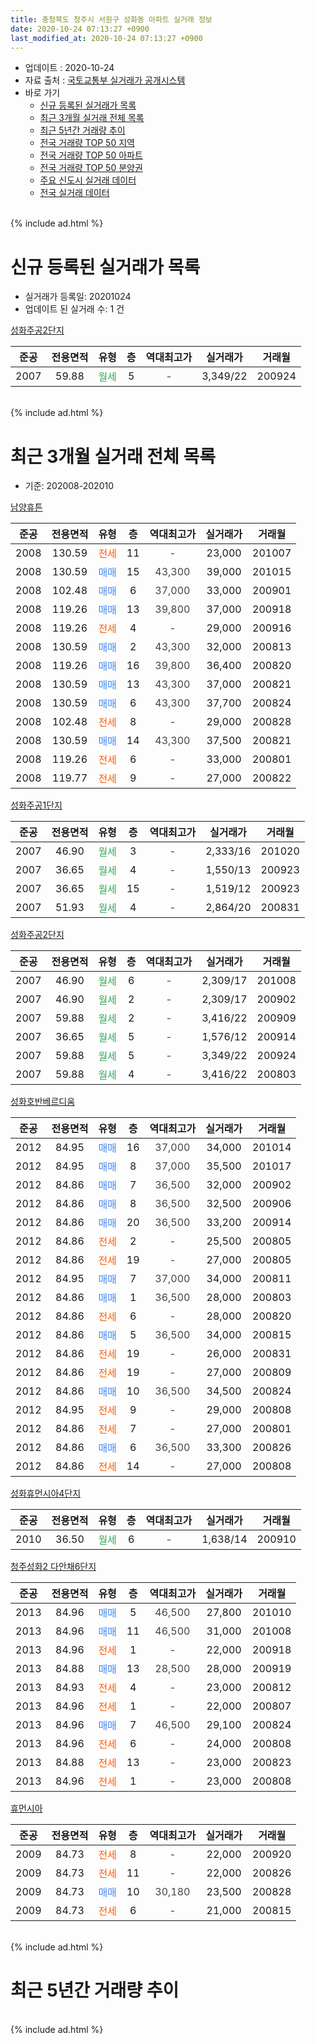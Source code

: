 ```yaml
---
title: 충청북도 청주시 서원구 성화동 아파트 실거래 정보
date: 2020-10-24 07:13:27 +0900
last_modified_at: 2020-10-24 07:13:27 +0900
---
```


* 업데이트 : 2020-10-24
* 자료 출처 : [국토교통부 실거래가 공개시스템](http://rt.molit.go.kr)
* 바로 가기
    * [신규 등록된 실거래가 목록](#신규-등록된-실거래가-목록)
    * [최근 3개월 실거래 전체 목록](#최근-3개월-실거래-전체-목록)
    * [최근 5년간 거래량 추이](#최근-5년간-거래량-추이)
    * [전국 거래량 TOP 50 지역](https://inasie.github.io/apt-trade-info/최근-3개월-전국에서-가장-거래가-많이-발생한-지역)
    * [전국 거래량 TOP 50 아파트](https://inasie.github.io/apt-trade-info/최근-3개월-전국에서-가장-거래가-많이-발생한-아파트)
    * [전국 거래량 TOP 50 분양권](https://inasie.github.io/apt-trade-info/최근-3개월-전국에서-가장-거래가-많이-발생한-분양권)
    * [주요 신도시 실거래 데이터](https://inasie.github.io/apt-trade-info/주요-신도시)
    * [전국 실거래 데이터](https://inasie.github.io/apt-trade-info/전국)
<br>
{% include ad.html %}
<br>

# 신규 등록된 실거래가 목록
* 실거래가 등록일: 20201024
* 업데이트 된 실거래 수: 1 건


[성화주공2단지](https://search.naver.com/search.naver?query=%EC%B6%A9%EC%B2%AD%EB%B6%81%EB%8F%84+%EC%B2%AD%EC%A3%BC%EC%8B%9C+%EC%84%9C%EC%9B%90%EA%B5%AC+%EC%84%B1%ED%99%94%EB%8F%99+%EC%84%B1%ED%99%94%EC%A3%BC%EA%B3%B52%EB%8B%A8%EC%A7%80)

|준공|전용면적|유형|층|역대최고가|실거래가|거래월|
|:---:|:---:|:---:|:---:|:---:|:---:|:---:|
|2007|59.88|<span style="color:#34a853">월세</span>|5|<span style="color:#444444">-</span>|3,349/22|200924|


<br>
{% include ad.html %}
<br>

# 최근 3개월 실거래 전체 목록
* 기준: 202008-202010


[남양휴튼](https://search.naver.com/search.naver?query=%EC%B6%A9%EC%B2%AD%EB%B6%81%EB%8F%84+%EC%B2%AD%EC%A3%BC%EC%8B%9C+%EC%84%9C%EC%9B%90%EA%B5%AC+%EC%84%B1%ED%99%94%EB%8F%99+%EB%82%A8%EC%96%91%ED%9C%B4%ED%8A%BC)

|준공|전용면적|유형|층|역대최고가|실거래가|거래월|
|:---:|:---:|:---:|:---:|:---:|:---:|:---:|
|2008|130.59|<span style="color:#ff5a00">전세</span>|11|<span style="color:#444444">-</span>|23,000|201007|
|2008|130.59|<span style="color:#4285f3">매매</span>|15|<span style="color:#444444">43,300</span>|39,000|201015|
|2008|102.48|<span style="color:#4285f3">매매</span>|6|<span style="color:#444444">37,000</span>|33,000|200901|
|2008|119.26|<span style="color:#4285f3">매매</span>|13|<span style="color:#444444">39,800</span>|37,000|200918|
|2008|119.26|<span style="color:#ff5a00">전세</span>|4|<span style="color:#444444">-</span>|29,000|200916|
|2008|130.59|<span style="color:#4285f3">매매</span>|2|<span style="color:#444444">43,300</span>|32,000|200813|
|2008|119.26|<span style="color:#4285f3">매매</span>|16|<span style="color:#444444">39,800</span>|36,400|200820|
|2008|130.59|<span style="color:#4285f3">매매</span>|13|<span style="color:#444444">43,300</span>|37,000|200821|
|2008|130.59|<span style="color:#4285f3">매매</span>|6|<span style="color:#444444">43,300</span>|37,700|200824|
|2008|102.48|<span style="color:#ff5a00">전세</span>|8|<span style="color:#444444">-</span>|29,000|200828|
|2008|130.59|<span style="color:#4285f3">매매</span>|14|<span style="color:#444444">43,300</span>|37,500|200821|
|2008|119.26|<span style="color:#ff5a00">전세</span>|6|<span style="color:#444444">-</span>|33,000|200801|
|2008|119.77|<span style="color:#ff5a00">전세</span>|9|<span style="color:#444444">-</span>|27,000|200822|

[성화주공1단지](https://search.naver.com/search.naver?query=%EC%B6%A9%EC%B2%AD%EB%B6%81%EB%8F%84+%EC%B2%AD%EC%A3%BC%EC%8B%9C+%EC%84%9C%EC%9B%90%EA%B5%AC+%EC%84%B1%ED%99%94%EB%8F%99+%EC%84%B1%ED%99%94%EC%A3%BC%EA%B3%B51%EB%8B%A8%EC%A7%80)

|준공|전용면적|유형|층|역대최고가|실거래가|거래월|
|:---:|:---:|:---:|:---:|:---:|:---:|:---:|
|2007|46.90|<span style="color:#34a853">월세</span>|3|<span style="color:#444444">-</span>|2,333/16|201020|
|2007|36.65|<span style="color:#34a853">월세</span>|4|<span style="color:#444444">-</span>|1,550/13|200923|
|2007|36.65|<span style="color:#34a853">월세</span>|15|<span style="color:#444444">-</span>|1,519/12|200923|
|2007|51.93|<span style="color:#34a853">월세</span>|4|<span style="color:#444444">-</span>|2,864/20|200831|

[성화주공2단지](https://search.naver.com/search.naver?query=%EC%B6%A9%EC%B2%AD%EB%B6%81%EB%8F%84+%EC%B2%AD%EC%A3%BC%EC%8B%9C+%EC%84%9C%EC%9B%90%EA%B5%AC+%EC%84%B1%ED%99%94%EB%8F%99+%EC%84%B1%ED%99%94%EC%A3%BC%EA%B3%B52%EB%8B%A8%EC%A7%80)

|준공|전용면적|유형|층|역대최고가|실거래가|거래월|
|:---:|:---:|:---:|:---:|:---:|:---:|:---:|
|2007|46.90|<span style="color:#34a853">월세</span>|6|<span style="color:#444444">-</span>|2,309/17|201008|
|2007|46.90|<span style="color:#34a853">월세</span>|2|<span style="color:#444444">-</span>|2,309/17|200902|
|2007|59.88|<span style="color:#34a853">월세</span>|2|<span style="color:#444444">-</span>|3,416/22|200909|
|2007|36.65|<span style="color:#34a853">월세</span>|5|<span style="color:#444444">-</span>|1,576/12|200914|
|2007|59.88|<span style="color:#34a853">월세</span>|5|<span style="color:#444444">-</span>|3,349/22|200924|
|2007|59.88|<span style="color:#34a853">월세</span>|4|<span style="color:#444444">-</span>|3,416/22|200803|

[성화호반베르디움](https://search.naver.com/search.naver?query=%EC%B6%A9%EC%B2%AD%EB%B6%81%EB%8F%84+%EC%B2%AD%EC%A3%BC%EC%8B%9C+%EC%84%9C%EC%9B%90%EA%B5%AC+%EC%84%B1%ED%99%94%EB%8F%99+%EC%84%B1%ED%99%94%ED%98%B8%EB%B0%98%EB%B2%A0%EB%A5%B4%EB%94%94%EC%9B%80)

|준공|전용면적|유형|층|역대최고가|실거래가|거래월|
|:---:|:---:|:---:|:---:|:---:|:---:|:---:|
|2012|84.95|<span style="color:#4285f3">매매</span>|16|<span style="color:#444444">37,000</span>|34,000|201014|
|2012|84.95|<span style="color:#4285f3">매매</span>|8|<span style="color:#444444">37,000</span>|35,500|201017|
|2012|84.86|<span style="color:#4285f3">매매</span>|7|<span style="color:#444444">36,500</span>|32,000|200902|
|2012|84.86|<span style="color:#4285f3">매매</span>|8|<span style="color:#444444">36,500</span>|32,500|200906|
|2012|84.86|<span style="color:#4285f3">매매</span>|20|<span style="color:#444444">36,500</span>|33,200|200914|
|2012|84.86|<span style="color:#ff5a00">전세</span>|2|<span style="color:#444444">-</span>|25,500|200805|
|2012|84.86|<span style="color:#ff5a00">전세</span>|19|<span style="color:#444444">-</span>|27,000|200805|
|2012|84.95|<span style="color:#4285f3">매매</span>|7|<span style="color:#444444">37,000</span>|34,000|200811|
|2012|84.86|<span style="color:#4285f3">매매</span>|1|<span style="color:#444444">36,500</span>|28,000|200803|
|2012|84.86|<span style="color:#ff5a00">전세</span>|6|<span style="color:#444444">-</span>|28,000|200820|
|2012|84.86|<span style="color:#4285f3">매매</span>|5|<span style="color:#444444">36,500</span>|34,000|200815|
|2012|84.86|<span style="color:#ff5a00">전세</span>|19|<span style="color:#444444">-</span>|26,000|200831|
|2012|84.86|<span style="color:#ff5a00">전세</span>|19|<span style="color:#444444">-</span>|27,000|200809|
|2012|84.86|<span style="color:#4285f3">매매</span>|10|<span style="color:#444444">36,500</span>|34,500|200824|
|2012|84.95|<span style="color:#ff5a00">전세</span>|9|<span style="color:#444444">-</span>|29,000|200808|
|2012|84.86|<span style="color:#ff5a00">전세</span>|7|<span style="color:#444444">-</span>|27,000|200801|
|2012|84.86|<span style="color:#4285f3">매매</span>|6|<span style="color:#444444">36,500</span>|33,300|200826|
|2012|84.86|<span style="color:#ff5a00">전세</span>|14|<span style="color:#444444">-</span>|27,000|200808|


<script async src="//pagead2.googlesyndication.com/pagead/js/adsbygoogle.js"></script>
<!-- 기본 -->
<ins class="adsbygoogle"
     style="display:block"
     data-ad-client="ca-pub-2446590836940007"
     data-ad-slot="1659523306"
     data-ad-format="auto"
     data-full-width-responsive="true"></ins>
<script>
(adsbygoogle = window.adsbygoogle || []).push({});
</script>


[성화휴먼시아4단지](https://search.naver.com/search.naver?query=%EC%B6%A9%EC%B2%AD%EB%B6%81%EB%8F%84+%EC%B2%AD%EC%A3%BC%EC%8B%9C+%EC%84%9C%EC%9B%90%EA%B5%AC+%EC%84%B1%ED%99%94%EB%8F%99+%EC%84%B1%ED%99%94%ED%9C%B4%EB%A8%BC%EC%8B%9C%EC%95%844%EB%8B%A8%EC%A7%80)

|준공|전용면적|유형|층|역대최고가|실거래가|거래월|
|:---:|:---:|:---:|:---:|:---:|:---:|:---:|
|2010|36.50|<span style="color:#34a853">월세</span>|6|<span style="color:#444444">-</span>|1,638/14|200910|

[청주성화2 다안채6단지](https://search.naver.com/search.naver?query=%EC%B6%A9%EC%B2%AD%EB%B6%81%EB%8F%84+%EC%B2%AD%EC%A3%BC%EC%8B%9C+%EC%84%9C%EC%9B%90%EA%B5%AC+%EC%84%B1%ED%99%94%EB%8F%99+%EC%B2%AD%EC%A3%BC%EC%84%B1%ED%99%942+%EB%8B%A4%EC%95%88%EC%B1%846%EB%8B%A8%EC%A7%80)

|준공|전용면적|유형|층|역대최고가|실거래가|거래월|
|:---:|:---:|:---:|:---:|:---:|:---:|:---:|
|2013|84.96|<span style="color:#4285f3">매매</span>|5|<span style="color:#444444">46,500</span>|27,800|201010|
|2013|84.96|<span style="color:#4285f3">매매</span>|11|<span style="color:#444444">46,500</span>|31,000|201008|
|2013|84.96|<span style="color:#ff5a00">전세</span>|1|<span style="color:#444444">-</span>|22,000|200918|
|2013|84.88|<span style="color:#4285f3">매매</span>|13|<span style="color:#444444">28,500</span>|28,000|200919|
|2013|84.93|<span style="color:#ff5a00">전세</span>|4|<span style="color:#444444">-</span>|23,000|200812|
|2013|84.96|<span style="color:#ff5a00">전세</span>|1|<span style="color:#444444">-</span>|22,000|200807|
|2013|84.96|<span style="color:#4285f3">매매</span>|7|<span style="color:#444444">46,500</span>|29,100|200824|
|2013|84.96|<span style="color:#ff5a00">전세</span>|6|<span style="color:#444444">-</span>|24,000|200808|
|2013|84.88|<span style="color:#ff5a00">전세</span>|13|<span style="color:#444444">-</span>|23,000|200823|
|2013|84.96|<span style="color:#ff5a00">전세</span>|1|<span style="color:#444444">-</span>|23,000|200808|

[휴먼시아](https://search.naver.com/search.naver?query=%EC%B6%A9%EC%B2%AD%EB%B6%81%EB%8F%84+%EC%B2%AD%EC%A3%BC%EC%8B%9C+%EC%84%9C%EC%9B%90%EA%B5%AC+%EC%84%B1%ED%99%94%EB%8F%99+%ED%9C%B4%EB%A8%BC%EC%8B%9C%EC%95%84)

|준공|전용면적|유형|층|역대최고가|실거래가|거래월|
|:---:|:---:|:---:|:---:|:---:|:---:|:---:|
|2009|84.73|<span style="color:#ff5a00">전세</span>|8|<span style="color:#444444">-</span>|22,000|200920|
|2009|84.73|<span style="color:#ff5a00">전세</span>|11|<span style="color:#444444">-</span>|22,000|200826|
|2009|84.73|<span style="color:#4285f3">매매</span>|10|<span style="color:#444444">30,180</span>|23,500|200828|
|2009|84.73|<span style="color:#ff5a00">전세</span>|6|<span style="color:#444444">-</span>|21,000|200815|


<br>
{% include ad.html %}
<br>

# 최근 5년간 거래량 추이


<div style="width:100%;">
    <canvas id="deal_progress" height="200"></canvas>
</div>

<script>
new Chart(document.getElementById("deal_progress"), {
    type: 'line',
    data: {
        labels: ['201510','201511','201512','201601','201602','201603','201604','201605','201606','201607','201608','201609','201610','201611','201612','201701','201702','201703','201704','201705','201706','201707','201708','201709','201710','201711','201712','201801','201802','201803','201804','201805','201806','201807','201808','201809','201810','201811','201812','201901','201902','201903','201904','201905','201906','201907','201908','201909','201910','201911','201912','202001','202002','202003','202004','202005','202006','202007','202008','202009','202010'],
        datasets: [{
            label: '매매',
            pointRadius: 1,
            data: [8, 7, 5, 6, 1, 5, 9, 18, 4, 8, 13, 12, 16, 8, 5, 6, 10, 7, 6, 17, 19, 13, 14, 14, 21, 9, 8, 5, 2, 10, 6, 1, 5, 5, 2, 8, 2, 2, 5, 5, 7, 4, 3, 3, 7, 3, 9, 30, 27, 23, 24, 30, 22, 15, 21, 124, 47, 11, 12, 6, 5],
            borderColor: "rgba(255, 201, 14, 1)",
            backgroundColor: "rgba(255, 201, 14, 0.5)",
            fill: false,
            lineTension: 0
        },{
            label: '전월세',
            pointRadius: 1,
            data: [14, 12, 10, 19, 4, 15, 14, 19, 15, 11, 8, 13, 8, 28, 45, 25, 20, 22, 17, 16, 22, 39, 20, 23, 10, 18, 18, 23, 15, 24, 25, 19, 19, 13, 9, 11, 26, 23, 37, 21, 12, 17, 21, 20, 17, 39, 34, 29, 28, 28, 38, 31, 35, 25, 20, 35, 43, 23, 20, 10, 3],
            borderColor: "rgba(0, 141, 185, 1)",
            backgroundColor: "rgba(0, 141, 185, 0.5)",
            fill: false,
            lineTension: 0
        }
        ]
    },
    options: {
        responsive: true,
        title: {
            display: false
        },
        tooltips: {
            mode: 'index',
            intersect: false
        },
        hover: {
            mode: 'nearest',
            intersect: true
        },
        scales: {
            xAxes: [{
                display: true,
                scaleLabel: {
                    display: true,
                    labelString: '년/월'
                }
            }],
            yAxes: [{
                display: true,
                ticks: {
                    suggestedMin: 0,
                },
                scaleLabel: {
                    display: true,
                    labelString: '실거래 수'
                }
            }]
        }
    }
});

</script>


<br>
{% include ad.html %}
<br>

